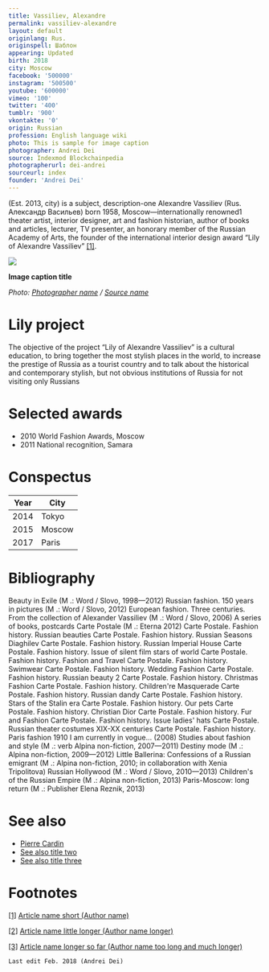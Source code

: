 ```yaml
---
title: Vassiliev, Alexandre
permalink: vassiliev-alexandre
layout: default
originlang: Rus.
originspell: Шаблон
appearing: Updated
birth: 2018
city: Moscow
facebook: '500000'
instagram: '500500'
youtube: '600000'
vimeo: '100'
twitter: '400'
tumblr: '900'
vkontakte: '0'
origin: Russian
profession: English language wiki
photo: This is sample for image caption
photographer: Andrei Dei
source: Indexmod Blockchainpedia
photographerurl: dei-andrei
sourceurl: index
founder: 'Andrei Dei'
---
```


(Est. 2013, city) is a subject, description-one Alexandre Vassiliev (Rus. Александр Васильев) born 1958, Moscow—internationally renowned1 theater artist, interior designer, art and fashion historian, author of books and articles, lecturer, TV presenter, an honorary member of the Russian Academy of Arts, the founder of the international interior design award “Lily of Alexandre Vassiliev” <span id="a1">[\[1\]](#f1)</span>.

![](/encyclopedia/images/image-name.jpg)

**Image caption title**

*Photo: [Photographer name](/photographer-name-page) / [Source name](/source-name-page)*

# Lily project

The objective of the project “Lily of Alexandre Vassiliev” is a cultural education, to bring together the most stylish places in the world, to increase the prestige of Russia as a tourist country and to talk about the historical and contemporary stylish, but not obvious institutions of Russia for not visiting only Russians

# Selected awards

 + 2010 World Fashion Awards, Moscow
 + 2011 National recognition, Samara

# Conspectus

|Year|City|
|----|-----|
|2014|Tokyo|
|2015|Moscow|
|2017|Paris|

# Bibliography

Beauty in Exile (M .: Word / Slovo, 1998—2012)
Russian fashion. 150 years in pictures (M .: Word / Slovo, 2012)
European fashion. Three centuries. From the collection of Alexander Vassiliev (M .: Word / Slovo, 2006)
A series of books, postcards Carte Postale (M .: Eterna 2012)
Carte Postale. Fashion history. Russian beauties
Carte Postale. Fashion history. Russian Seasons Diaghilev
Carte Postale. Fashion history. Russian Imperial House
Carte Postale. Fashion history. Issue of silent film stars of world
Carte Postale. Fashion history. Fashion and Travel
Carte Postale. Fashion history. Swimwear
Carte Postale. Fashion history. Wedding Fashion
Carte Postale. Fashion history. Russian beauty 2
Carte Postale. Fashion history. Christmas Fashion
Carte Postale. Fashion history. Children're Masquerade
Carte Postale. Fashion history. Russian dandy
Carte Postale. Fashion history. Stars of the Stalin era
Carte Postale. Fashion history. Our pets
Carte Postale. Fashion history. Christian Dior
Carte Postale. Fashion history. Fur and Fashion
Carte Postale. Fashion history. Issue ladies' hats
Carte Postale. Russian theater costumes XIX-XX centuries
Carte Postale. Fashion history. Paris fashion 1910
I am currently in vogue... (2008)
Studies about fashion and style (M .: verb Alpina non-fiction, 2007—2011)
Destiny mode (M .: Alpina non-fiction, 2009—2012)
Little Ballerina: Confessions of a Russian emigrant (M .: Alpina non-fiction, 2010; in collaboration with Xenia Tripolitova)
Russian Hollywood (M .: Word / Slovo, 2010—2013)
Children's of the Russian Empire (M .: Alpina non-fiction, 2013)
Paris-Moscow: long return (M .: Publisher Elena Reznik, 2013)


# See also

+ [Pierre Cardin](page-template)
+ [See also title two](page-template)
+ [See also title three](page-template)

# Footnotes

[[1]](#a1) <span id="f1"></span> [Article name short (Author name)](http://example.net/article)

[[2]](#a2) <span id="f2"></span> [Article name little longer (Author name longer)](http://example.net/article)

[[3]](#a3) <span id="f3"></span> [Article name longer so far (Author name too long and much longer)](http://example.net/article)


`Last edit Feb. 2018 (Andrei Dei)`
